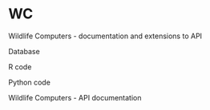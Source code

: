 # WC
Wildlife Computers - documentation and extensions to API

Database

R code

Python code

Wildlife Computers - API documentation

